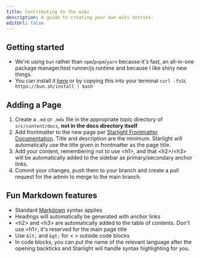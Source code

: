 ```yaml
---
title: Contributing to the wiki
description: A guide to creating your own wiki entries.
editUrl: false
---
```


## Getting started

- We're using `bun` rather than `npm`/`pnpm`/`yarn` because it's fast, an all-in-one package manager/test runner/js runtime and because I like shiny new things.
- You can install it [here](https://bun.sh/) or by copying this into your terminal `curl -fsSL https://bun.sh/install | bash`

## Adding a Page

1. Create a `.md` or `.mdx` file in the appropriate topic directory of `src/content/docs`, **not in the docs directory itself**
2. Add frontmatter to the new page per [Starlight Frontmatter Documentation](https://starlight.astro.build/reference/frontmatter/). Title and description are the minimum. Starlight will automatically use the title given in frontmatter as the page title.
3. Add your content, remembering not to use &lt;h1&gt;, and that &lt;h2&gt;/&lt;h3&gt; will be automatically added to the sidebar as primary/secondary anchor links.
4. Commit your changes, push them to your branch and create a pull request for the admin to merge to the main branch.

## Fun Markdown features

- Standard [Markdown](https://www.markdownguide.org/cheat-sheet/) syntax applies
- Headings will automatically be generated with anchor links
- &lt;h2&gt; and &lt;h3&gt; are automatically added to the table of contents. Don't use &lt;h1&gt;, it's reserved for the main page title
- Use `&lt;` and `&gt;` for &lt; &gt; outside code blocks
- In code blocks, you can put the name of the relevant language after the opening backticks and Starlight will handle syntax highlighting for you.
